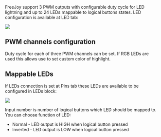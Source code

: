 FreeJoy support 3 PWM outputs with configurable duty cycle for LED lightning and up to 24 LEDs mappable to logical buttons states. LED configuration is available at LED tab:

![](https://github.com/FreeJoy-Team/FreeJoyConfigurator/blob/master/images/led_configuration/led_tab.png)

## PWM channels configuration

Duty cycle for each of three PWM channels can be set. If RGB LEDs are used this allows use to set custom color of highlight.

## Mappable LEDs

If LEDs connection is set at Pins tab these LEDs are available to be configured in LEDs block:

![](https://github.com/FreeJoy-Team/FreeJoyConfigurator/blob/master/images/led_configuration/led_configuration.png)

Input number is number of logical buttons which LED should be mapped to. You can choose function of LED:

* Normal - LED output is HIGH when logical button pressed
* Inverted - LED output is LOW when logical button pressed


